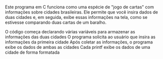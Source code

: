 Este programa em C funciona como uma espécie de "jogo de cartas" com informações sobre cidades brasileiras. Ele permite que você insira dados de duas cidades e, em seguida, exibe essas informações na tela, como se estivesse comparando duas cartas de um baralho.
 
O código começa declarando várias variáveis para armazenar as informações das duas cidades
O programa solicita ao usuário que insira as informações da primeira cidade
Após coletar as informações, o programa exibe os dados de ambas as cidades
Cada printf exibe os dados de uma cidade de forma formatada
